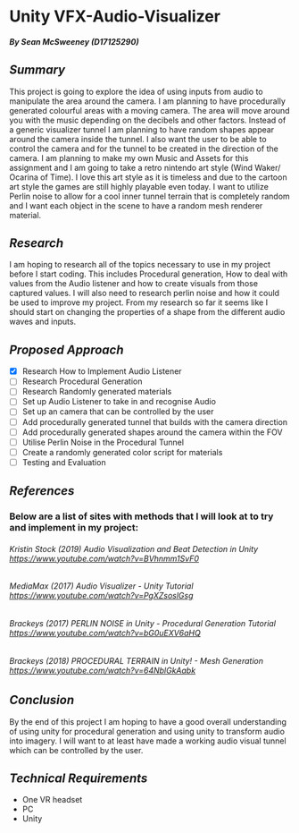 # Unity VFX-Audio-Visualizer
##### By Sean McSweeney (D17125290)

## *Summary*
This project is going to explore the idea of using inputs from audio to manipulate the area around the camera. 
I am planning to have procedurally generated colourful areas with a moving camera. 
The area will move around you with the music depending on the decibels and other factors.
Instead of a generic visualizer tunnel I am planning to have random shapes appear around the camera inside the tunnel.
I also want the user to be able to control the camera and for the tunnel to be created in the direction of the camera.
I am planning to make my own Music and Assets for this assignment and I am going to take a retro nintendo art style (Wind Waker/ Ocarina of Time). 
I love this art style as it is timeless and due to the cartoon art style the games are still highly playable even today. 
I want to utilize Perlin noise to allow for a cool inner tunnel terrain that is completely random and I want each object in the scene to have a random mesh renderer material.

## *Research*
I am hoping to research all of the topics necessary to use in my project before I start coding. This includes Procedural generation, How to deal with values from the Audio listener and how to create visuals from those captured values. I will also need to research perlin noise and how it could be used to improve my project. From my research so far it seems like I should start on changing the properties of a shape from the different audio waves and inputs. 

## *Proposed Approach*
- [x] Research How to Implement Audio Listener
- [ ] Research Procedural Generation
- [ ] Research Randomly generated materials
- [ ] Set up Audio Listener to take in and recognise Audio
- [ ] Set up an camera that can be controlled by the user
- [ ] Add procedurally generated tunnel that builds with the camera direction
- [ ] Add procedurally generated shapes around the camera within the FOV
- [ ] Utilise Perlin Noise in the Procedural Tunnel
- [ ] Create a randomly generated color script for materials
- [ ] Testing and Evaluation

## *References*
### Below are a list of sites with methods that I will look at to try and implement in my project:
 ###### Kristin Stock (2019) *Audio Visualization and Beat Detection in Unity* https://www.youtube.com/watch?v=BVhnmm1SvF0 
 ###### MediaMax (2017) *Audio Visualizer - Unity Tutorial* https://www.youtube.com/watch?v=PgXZsoslGsg
 ###### Brackeys (2017) *PERLIN NOISE in Unity - Procedural Generation Tutorial* https://www.youtube.com/watch?v=bG0uEXV6aHQ
 ###### Brackeys (2018) *PROCEDURAL TERRAIN in Unity! - Mesh Generation* https://www.youtube.com/watch?v=64NblGkAabk
 
 ## *Conclusion*
By the end of this project I am hoping to have a good overall understanding of using unity for procedural generation and using unity to transform audio into imagery. I will want to at least have made a working audio visual tunnel which can be controlled by the user.
 
 ## *Technical Requirements*
- One VR headset
- PC
- Unity
